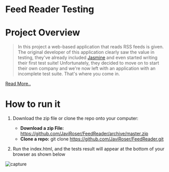 # Feed Reader Testing

# Project Overview
>In this project a web-based application that reads RSS feeds is given. The original developer of this application clearly saw the value in testing, they've already included [Jasmine](http://jasmine.github.io/) and even started writing their first test suite! Unfortunately, they decided to move on to start their own company and we're now left with an application with an incomplete test suite. That's where you come in.

[Read More..](https://github.com/udacity/frontend-nanodegree-feedreader)
# How to run it

1. Download the zip file or clone the repo onto your computer:

	-  **Download a zip File:** https://github.com/JaviRoser/FeedReader/archive/master.zip
	-  **Clone a repo:**  git clone https://github.com/JaviRoser/FeedReader.git

2. Run the index.html, and the tests result will appear at the bottom of your browser as shown below

![capture](https://user-images.githubusercontent.com/25829140/43112463-3fbccd44-8ec4-11e8-9500-b225612a8819.JPG)
